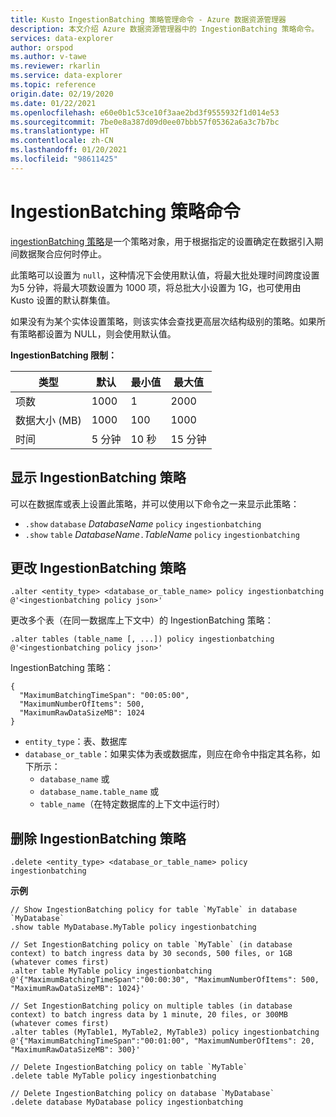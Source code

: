 ```yaml
---
title: Kusto IngestionBatching 策略管理命令 - Azure 数据资源管理器
description: 本文介绍 Azure 数据资源管理器中的 IngestionBatching 策略命令。
services: data-explorer
author: orspod
ms.author: v-tawe
ms.reviewer: rkarlin
ms.service: data-explorer
ms.topic: reference
origin.date: 02/19/2020
ms.date: 01/22/2021
ms.openlocfilehash: e60e0b1c53ce10f3aae2bd3f9555932f1d014e53
ms.sourcegitcommit: 7be0e8a387d09d0ee07bbb57f05362a6a3c7b7bc
ms.translationtype: HT
ms.contentlocale: zh-CN
ms.lasthandoff: 01/20/2021
ms.locfileid: "98611425"
---
```

# <a name="ingestionbatching-policy-command"></a>IngestionBatching 策略命令

[ingestionBatching 策略](batchingpolicy.md)是一个策略对象，用于根据指定的设置确定在数据引入期间数据聚合应何时停止。

此策略可以设置为 `null`，这种情况下会使用默认值，将最大批处理时间跨度设置为5 分钟，将最大项数设置为 1000 项，将总批大小设置为 1G，也可使用由 Kusto 设置的默认群集值。

如果没有为某个实体设置策略，则该实体会查找更高层次结构级别的策略。如果所有策略都设置为 NULL，则会使用默认值。 

**IngestionBatching 限制：**

| 类型 | 默认 | 最小值 | 最大值
|---|---|---|---|
| 项数 | 1000 | 1 | 2000 |
| 数据大小 (MB) | 1000 | 100 | 1000 |
| 时间 | 5 分钟 | 10 秒 | 15 分钟 |

## <a name="displaying-the-ingestionbatching-policy"></a>显示 IngestionBatching 策略

可以在数据库或表上设置此策略，并可以使用以下命令之一来显示此策略：

* `.show` `database` *DatabaseName* `policy` `ingestionbatching`
* `.show` `table` *DatabaseName*`.`*TableName* `policy` `ingestionbatching`

## <a name="altering-the-ingestionbatching-policy"></a>更改 IngestionBatching 策略

```kusto
.alter <entity_type> <database_or_table_name> policy ingestionbatching @'<ingestionbatching policy json>'
```

更改多个表（在同一数据库上下文中）的 IngestionBatching 策略：

```kusto
.alter tables (table_name [, ...]) policy ingestionbatching @'<ingestionbatching policy json>'
```

IngestionBatching 策略：

```kusto
{
  "MaximumBatchingTimeSpan": "00:05:00",
  "MaximumNumberOfItems": 500, 
  "MaximumRawDataSizeMB": 1024
}
```

* `entity_type`：表、数据库
* `database_or_table`：如果实体为表或数据库，则应在命令中指定其名称，如下所示： 
  - `database_name` 或 
  - `database_name.table_name` 或 
  - `table_name`（在特定数据库的上下文中运行时）

## <a name="deleting-the-ingestionbatching-policy"></a>删除 IngestionBatching 策略

```kusto
.delete <entity_type> <database_or_table_name> policy ingestionbatching
```

**示例**

```kusto
// Show IngestionBatching policy for table `MyTable` in database `MyDatabase`
.show table MyDatabase.MyTable policy ingestionbatching 

// Set IngestionBatching policy on table `MyTable` (in database context) to batch ingress data by 30 seconds, 500 files, or 1GB (whatever comes first)
.alter table MyTable policy ingestionbatching @'{"MaximumBatchingTimeSpan":"00:00:30", "MaximumNumberOfItems": 500, "MaximumRawDataSizeMB": 1024}'

// Set IngestionBatching policy on multiple tables (in database context) to batch ingress data by 1 minute, 20 files, or 300MB (whatever comes first)
.alter tables (MyTable1, MyTable2, MyTable3) policy ingestionbatching @'{"MaximumBatchingTimeSpan":"00:01:00", "MaximumNumberOfItems": 20, "MaximumRawDataSizeMB": 300}'

// Delete IngestionBatching policy on table `MyTable`
.delete table MyTable policy ingestionbatching

// Delete IngestionBatching policy on database `MyDatabase`
.delete database MyDatabase policy ingestionbatching
```
